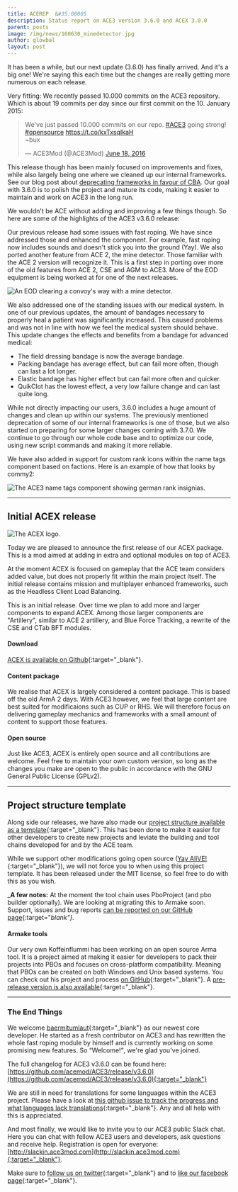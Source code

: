 ```yaml
---
title: ACEREP  &#35;00005
description: Status report on ACE3 version 3.6.0 and ACEX 3.0.0
parent: posts
image: /img/news/160630_minedetector.jpg
author: glowbal
layout: post
---
```


It has been a while, but our next update (3.6.0) has finally arrived. And it's a big one! We're saying this each time but the changes are really getting more numerous on each release.

<!--more-->

Very fitting: We recently passed 10.000 commits on the ACE3 repository. Which is about 19 commits per day since our first commit on the 10. January 2015:

<blockquote class="twitter-tweet" data-cards="hidden" data-lang="en"><p lang="en" dir="ltr">We&#39;ve just passed 10.000 commits on our repo. <a href="https://twitter.com/hashtag/ACE3?src=hash">#ACE3</a> going strong! <a href="https://twitter.com/hashtag/opensource?src=hash">#opensource</a> <a href="https://t.co/kxTxsqIkaH">https://t.co/kxTxsqIkaH</a><br>~bux</p>&mdash; ACE3Mod (@ACE3Mod) <a href="https://twitter.com/ACE3Mod/status/744170341572939776">June 18, 2016</a></blockquote>
<script async src="//platform.twitter.com/widgets.js" charset="utf-8"></script>



This release though has been mainly focused on improvements and fixes, while also largely being one where we cleaned up our internal frameworks. See our blog post about [deprecating frameworks in favour of CBA](/2016/06/21/moving-ace3-frameworks-to-cba.html). Our goal with 3.6.0 is to polish the project and mature its code, making it easier to maintain and work on ACE3 in the long run.

We wouldn't be ACE without adding and improving a few things though. So here are some of the highlights of the ACE3 v3.6.0 release:

Our previous release had some issues with fast roping. We have since addressed those and enhanced the component. For example, fast roping now includes sounds and doesn't stick you into the ground (Yay).
We also ported another feature from ACE 2, the mine detector. Those familiar with the ACE 2 version will recognize it. This is a first step in porting over more of the old features from ACE 2, CSE and AGM to ACE3. More of the EOD equipment is being worked at for one of the next releases.

<div class="row">
    <div class="small-12 columns">
        <img src="{{site.baseUrl}}/img/news/160630_minedetector.jpg" alt="An EOD clearing a convoy's way with a mine detector."/>
    </div>
</div>

We also addressed one of the standing issues with our medical system. In one of our previous updates, the amount of bandages necessary to properly heal a patient was significantly increased. This caused problems and was not in line with how we feel the medical system should behave. This update changes the effects and benefits from a bandage for advanced medical:

* The field dressing bandage is now the average bandage.
* Packing bandage has average effect, but can fail more often, though can last a lot longer.
* Elastic bandage has higher effect but can fail more often and quicker.
* QuikClot has the lowest effect, a very low failure change and can last quite long.

While not directly impacting our users, 3.6.0 includes a huge amount of changes and clean up within our systems. The previously mentioned deprecation of some of our internal frameworks is one of those, but we also started on preparing for some larger changes coming with 3.7.0.
We continue to go through our whole code base and to optimize our code, using new script commands and making it more reliable.

We have also added in support for custom rank icons within the name tags component based on factions. Here is an example of how that looks by commy2:

<div class="row">
    <div class="small-12 columns">
        <img src="{{site.baseUrl}}/img/news/160630_nametags.jpg" alt="The ACE3 name tags component showing german rank insignias."/>
    </div>
</div>

---

## Initial ACEX release

<div class="row">
    <div class="small-6 columns">
        <img src="{{site.baseUrl}}/img/news/160630_logo-acex.png" alt="The ACEX logo."/>
    </div>
</div>

Today we are pleased to announce the first release of our ACEX package. This is a mod aimed at adding in extra and optional modules on top of ACE3.

At the moment ACEX is focused on gameplay that the ACE team considers added value, but does not properly fit within the main project itself. The initial release contains mission and multiplayer enhanced frameworks, such as the Headless Client Load Balancing.

This is an initial release. Over time we plan to add more and larger components to expand ACEX. Among those larger components are "Artillery", similar to ACE 2 artillery, and Blue Force Tracking, a rewrite of the CSE and CTab BFT modules.

#### Download
[ACEX is available on Github](https://github.com/acemod/ACEX/releases/latest){:target="_blank"}.

#### Content package

We realise that ACEX is largely considered a content package. This is based off the old ArmA 2 days. With ACE3 however, we feel that large content are best suited for modificaions such as CUP or RHS. We will therefore focus on delivering gameplay mechanics and frameworks with a small amount of content to support those features.

#### Open source
Just like ACE3, ACEX is entirely open source and all contributions are welcome. Feel free to maintain your own custom version, so long as the changes you make are open to the public in accordance with the GNU General Public License (GPLv2).

---

## Project structure template
Along side our releases, we have also made our [project structure available as a template](https://github.com/acemod/arma-project-template){:target="_blank"}. This has been done to make it easier for other developers to create new projects and leviate the building and tool chains developed for and by the ACE team.

While we support other modifications going open source ([Yay AliVE!](https://twitter.com/ACE3Mod/status/730437645386526721){:target="_blank"}), we will not force you to when using this project template. It has been released under the MIT license, so feel free to do with this as you wish.

_**A few notes:**
At the moment the tool chain uses PboProject (and pbo builder optionally). We are looking at migrating this to Armake soon.
Support, issues and bug reports [can be reported on our GitHub page](https://github.com/acemod/ACEX){:target="_blank"}._

#### Armake tools
Our very own Koffeinflummi has been working on an open source Arma tool. It is a project aimed at making it easier for developers to pack their projects into PBOs and focuses on cross-platform compatibility. Meaning that PBOs can be created on both Windows and Unix based systems.
You can check out his project and process [on GitHub](https://github.com/KoffeinFlummi/armake){:target="_blank"}. A [pre-release version is also available](https://github.com/KoffeinFlummi/armake/releases){:target="_blank"}.

---

### The End Things
We welcome [baermitumlaut](https://github.com/BaerMitUmlaut){:target="_blank"} as our newest core developer. He started as a fresh contributor on ACE3 and has rewritten the whole fast roping module by himself and is currently working on some promising new features. So <q>Welcome!</q>, we're glad you've joined.

The full changelog for ACE3 v3.6.0 can be found here: [https://github.com/acemod/ACE3/release/v3.6.0](https://github.com/acemod/ACE3/release/v3.6.0){:target="_blank"}

We are still in need for translations for some languages within the ACE3 project. Please have a look at [this github issue to track the progress and what languages lack translations](https://github.com/acemod/ACE3/issues/367){:target="_blank"}. Any and all help with this is appreciated.

And most finally, we would like to invite you to our ACE3 public Slack chat. Here you can chat with fellow ACE3 users and developers, ask questions and receive help.
Registration is open for everyone: [http://slackin.ace3mod.com](http://slackin.ace3mod.com){:target="_blank"}.

Make sure to [follow us on twitter](https://twitter.com/intent/follow?screen_name=ace3mod&tw_p=followbutton){:target="_blank"} and to [like our facebook page](https://www.facebook.com/ACE3Mod/){:target="_blank"}.
